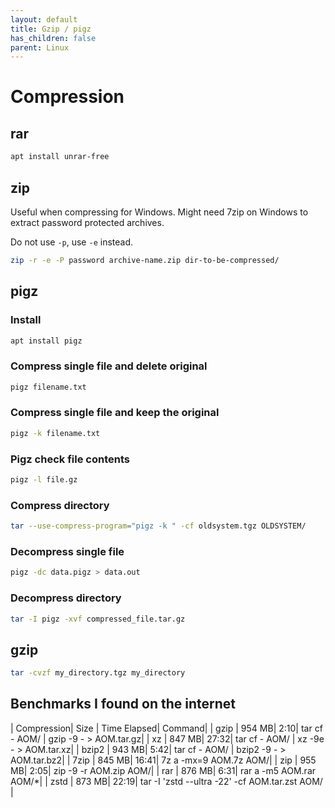 ```yaml
---
layout: default
title: Gzip / pigz
has_children: false
parent: Linux
---
```


# Compression

## rar

```bash
apt install unrar-free
```


## zip

Useful when compressing for Windows. Might need 7zip on Windows to
extract password protected archives.

Do not use `-p`, use `-e` instead.

```bash
zip -r -e -P password archive-name.zip dir-to-be-compressed/
```

## pigz

### Install

```bash
apt install pigz
```

### Compress single file and delete original

```bash
pigz filename.txt
```

### Compress single file and keep the original

```bash
pigz -k filename.txt
```

### Pigz check file contents

```bash
pigz -l file.gz
```

### Compress directory

```bash
tar --use-compress-program="pigz -k " -cf oldsystem.tgz OLDSYSTEM/
```

### Decompress single file

```bash
pigz -dc data.pigz > data.out
```

### Decompress directory

```bash
tar -I pigz -xvf compressed_file.tar.gz
```

## gzip

```bash
tar -cvzf my_directory.tgz my_directory
```

## Benchmarks I found on the internet

| Compression| 	Size | 	Time Elapsed|	Command|
| gzip	| 954 MB|	2:10|	tar cf - AOM/ \| gzip -9 - > AOM.tar.gz|
| xz	| 847 MB|	27:32|	tar cf - AOM/ \| xz -9e - > AOM.tar.xz|
| bzip2	| 943 MB|	5:42|	tar cf - AOM/ \| bzip2 -9 - > AOM.tar.bz2|
| 7zip	| 845 MB|	16:41|	7z a -mx=9 AOM.7z AOM/|
| zip	| 955 MB|	2:05|	zip -9 -r AOM.zip AOM/|
| rar	| 876 MB|	6:31|	rar a -m5 AOM.rar AOM/*|
| zstd	| 873 MB|	22:19|	tar -I 'zstd --ultra -22' -cf AOM.tar.zst AOM/ |
